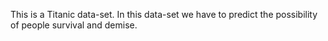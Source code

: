 This is a Titanic data-set. In this data-set we have to predict the possibility of people survival and demise.
